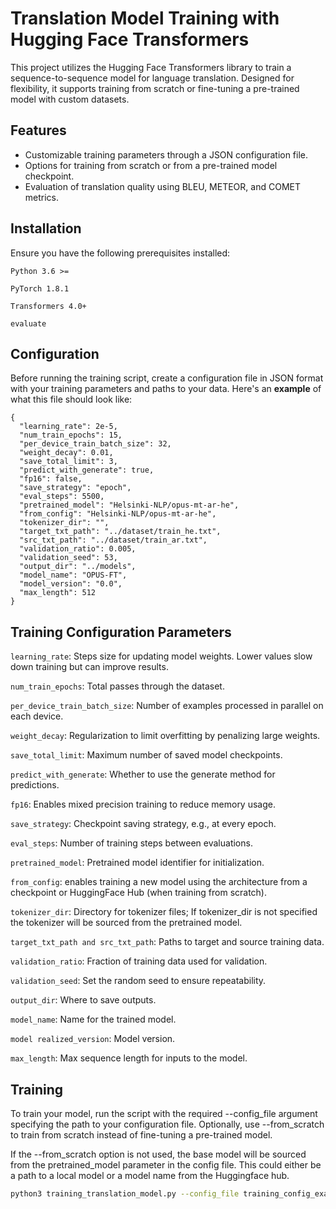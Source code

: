 # Translation Model Training with Hugging Face Transformers

This project utilizes the Hugging Face Transformers library to train a sequence-to-sequence model for language translation. Designed for flexibility, it supports training from scratch or fine-tuning a pre-trained model with custom datasets.

## Features

- Customizable training parameters through a JSON configuration file.
- Options for training from scratch or from a pre-trained model checkpoint.
- Evaluation of translation quality using BLEU, METEOR, and COMET metrics.

## Installation

Ensure you have the following prerequisites installed:

`Python 3.6 >= `

`PyTorch 1.8.1`

`Transformers 4.0+`

`evaluate`

## Configuration

Before running the training script, create a configuration file in JSON format with your training parameters and paths to your data. Here's an **example** of what this file should look like:

```
{
  "learning_rate": 2e-5,
  "num_train_epochs": 15,
  "per_device_train_batch_size": 32,
  "weight_decay": 0.01,
  "save_total_limit": 3,
  "predict_with_generate": true,
  "fp16": false,
  "save_strategy": "epoch",
  "eval_steps": 5500,
  "pretrained_model": "Helsinki-NLP/opus-mt-ar-he",
  "from_config": "Helsinki-NLP/opus-mt-ar-he",
  "tokenizer_dir": "",
  "target_txt_path": "../dataset/train_he.txt",
  "src_txt_path": "../dataset/train_ar.txt",
  "validation_ratio": 0.005,
  "validation_seed": 53,
  "output_dir": "../models",
  "model_name": "OPUS-FT",
  "model_version": "0.0",
  "max_length": 512
}
```

## Training Configuration Parameters

`learning_rate`: Steps size for updating model weights. Lower values slow down training but can improve results.

`num_train_epochs`: Total passes through the dataset.

`per_device_train_batch_size`: Number of examples processed in parallel on each device.

`weight_decay`: Regularization to limit overfitting by penalizing large weights.

`save_total_limit`: Maximum number of saved model checkpoints.

`predict_with_generate`: Whether to use the generate method for predictions.

`fp16`: Enables mixed precision training to reduce memory usage.

`save_strategy`: Checkpoint saving strategy, e.g., at every epoch.

`eval_steps`: Number of training steps between evaluations.

`pretrained_model`: Pretrained model identifier for initialization.

`from_config`: enables training a new model using the architecture from a checkpoint or HuggingFace Hub (when training from scratch).

`tokenizer_dir`: Directory for tokenizer files; If tokenizer_dir is not specified the tokenizer will be sourced from the pretrained model.

`target_txt_path and src_txt_path`: Paths to target and source training data.

`validation_ratio`: Fraction of training data used for validation.

`validation_seed`: Set the random seed to ensure repeatability.

`output_dir`: Where to save outputs.

`model_name`: Name for the trained model.

`model realized_version`: Model version.

`max_length`: Max sequence length for inputs to the model.

## Training

To train your model, run the script with the required --config_file argument specifying the path to your configuration file. Optionally, use --from_scratch to train from scratch instead of fine-tuning a pre-trained model.

If the --from_scratch option is not used, the base model will be sourced from the pretrained_model parameter in the config file. This could either be a path to a local model or a model name from the Huggingface hub.

```bash
python3 training_translation_model.py --config_file training_config_example.json --from_scratch
```